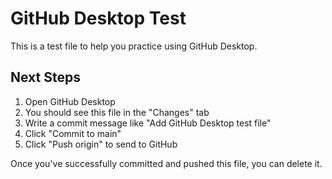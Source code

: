 # GitHub Desktop Test

This is a test file to help you practice using GitHub Desktop.

## Next Steps
1. Open GitHub Desktop
2. You should see this file in the "Changes" tab
3. Write a commit message like "Add GitHub Desktop test file"
4. Click "Commit to main"
5. Click "Push origin" to send to GitHub

Once you've successfully committed and pushed this file, you can delete it.
